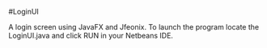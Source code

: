 #LoginUI

A login screen using JavaFX and Jfeonix. To launch the program  locate the LoginUI.java and click RUN in your Netbeans IDE.
